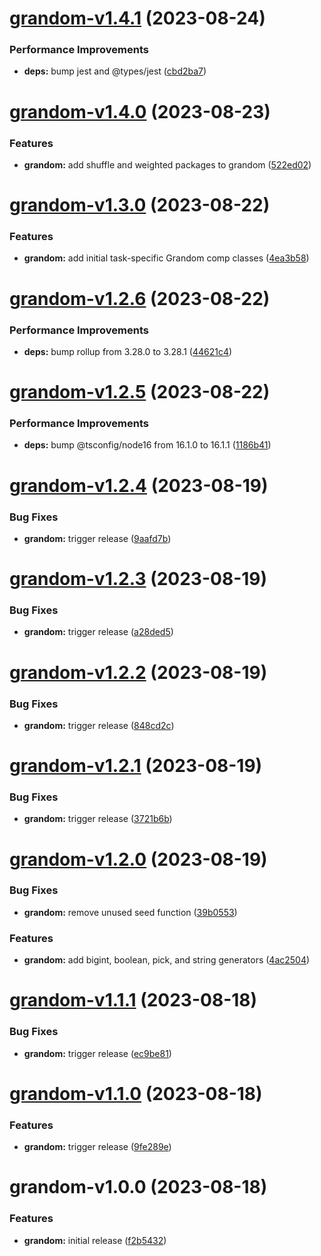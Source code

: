 # [grandom-v1.4.1](https://github.com/grandom-library/grandom-js/compare/grandom-v1.4.0...grandom-v1.4.1) (2023-08-24)


### Performance Improvements

* **deps:** bump jest and @types/jest ([cbd2ba7](https://github.com/grandom-library/grandom-js/commit/cbd2ba75068f3f485b735e4fbc4bb9cd6fd3b098))

# [grandom-v1.4.0](https://github.com/grandom-library/grandom-js/compare/grandom-v1.3.0...grandom-v1.4.0) (2023-08-23)


### Features

* **grandom:** add shuffle and weighted packages to grandom ([522ed02](https://github.com/grandom-library/grandom-js/commit/522ed02027462c0800c2d881ee3ca906db7d9135))

# [grandom-v1.3.0](https://github.com/grandom-library/grandom-js/compare/grandom-v1.2.6...grandom-v1.3.0) (2023-08-22)


### Features

* **grandom:** add initial task-specific Grandom comp classes ([4ea3b58](https://github.com/grandom-library/grandom-js/commit/4ea3b582e9f202e25e92157edf58302fcd895685))

# [grandom-v1.2.6](https://github.com/grandom-library/grandom-js/compare/grandom-v1.2.5...grandom-v1.2.6) (2023-08-22)


### Performance Improvements

* **deps:** bump rollup from 3.28.0 to 3.28.1 ([44621c4](https://github.com/grandom-library/grandom-js/commit/44621c4c01d07beeffe44dcfb7984b4c0ff0599c))

# [grandom-v1.2.5](https://github.com/grandom-library/grandom-js/compare/grandom-v1.2.4...grandom-v1.2.5) (2023-08-22)


### Performance Improvements

* **deps:** bump @tsconfig/node16 from 16.1.0 to 16.1.1 ([1186b41](https://github.com/grandom-library/grandom-js/commit/1186b418ac99f5333eb25f5b50164b2c863061bc))

# [grandom-v1.2.4](https://github.com/grandom-library/grandom-js/compare/grandom-v1.2.3...grandom-v1.2.4) (2023-08-19)


### Bug Fixes

* **grandom:** trigger release ([9aafd7b](https://github.com/grandom-library/grandom-js/commit/9aafd7b622fcd596f8a43db40b498e3814866f37))

# [grandom-v1.2.3](https://github.com/grandom-library/grandom-js/compare/grandom-v1.2.2...grandom-v1.2.3) (2023-08-19)


### Bug Fixes

* **grandom:** trigger release ([a28ded5](https://github.com/grandom-library/grandom-js/commit/a28ded5838470ee6dc5428ae005433bbd0f4e989))

# [grandom-v1.2.2](https://github.com/grandom-library/grandom-js/compare/grandom-v1.2.1...grandom-v1.2.2) (2023-08-19)


### Bug Fixes

* **grandom:** trigger release ([848cd2c](https://github.com/grandom-library/grandom-js/commit/848cd2c5661ab636bf149e1d60482607bc3016af))

# [grandom-v1.2.1](https://github.com/grandom-library/grandom-js/compare/grandom-v1.2.0...grandom-v1.2.1) (2023-08-19)


### Bug Fixes

* **grandom:** trigger release ([3721b6b](https://github.com/grandom-library/grandom-js/commit/3721b6b376ad89b67123e5c7a6642adddeb550f0))

# [grandom-v1.2.0](https://github.com/grandom-library/grandom-js/compare/grandom-v1.1.1...grandom-v1.2.0) (2023-08-19)


### Bug Fixes

* **grandom:** remove unused seed function ([39b0553](https://github.com/grandom-library/grandom-js/commit/39b0553c509ebcdeb704c0a16901e536504e9e2d))


### Features

* **grandom:** add bigint, boolean, pick, and string generators ([4ac2504](https://github.com/grandom-library/grandom-js/commit/4ac25042b1018351934a21ad8899a009137a30f3))

# [grandom-v1.1.1](https://github.com/grandom-library/grandom-js/compare/grandom-v1.1.0...grandom-v1.1.1) (2023-08-18)


### Bug Fixes

* **grandom:** trigger release ([ec9be81](https://github.com/grandom-library/grandom-js/commit/ec9be819cf55b4e6b09eca3de79575665f2d7115))

# [grandom-v1.1.0](https://github.com/grandom-library/grandom-js/compare/grandom-v1.0.0...grandom-v1.1.0) (2023-08-18)


### Features

* **grandom:** trigger release ([9fe289e](https://github.com/grandom-library/grandom-js/commit/9fe289ec80fca077d58374264cc727aebc8d7ca8))

# grandom-v1.0.0 (2023-08-18)


### Features

* **grandom:** initial release ([f2b5432](https://github.com/grandom-library/grandom-js/commit/f2b5432d9c26903953c28bb7c6f7ce235cf887e3))
